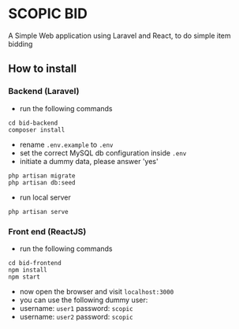 # SCOPIC BID

A Simple Web application using Laravel  and React, to do simple item bidding

## How to install
### Backend (Laravel)

- run the following commands
```
cd bid-backend
composer install
```

- rename `.env.example` to `.env`
- set the correct MySQL db configuration inside `.env`
- initiate a dummy data, please answer 'yes'

```
php artisan migrate
php artisan db:seed
```

- run local server
```
php artisan serve
```

### Front end (ReactJS)

- run the following commands
```
cd bid-frontend
npm install
npm start
```
- now open the browser and visit `localhost:3000`
- you can use the following dummy user:
- username: `user1` password: `scopic`
- username: `user2` password: `scopic`
